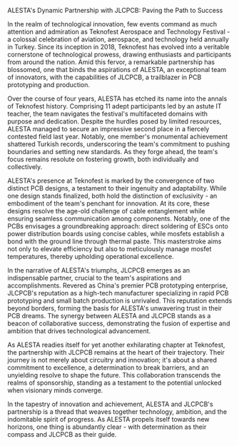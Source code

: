 ALESTA's Dynamic Partnership with JLCPCB: Paving the Path to Success

In the realm of technological innovation, few events command as much attention and admiration as Teknofest Aerospace and Technology Festival - a colossal celebration of aviation, aerospace, and technology held annually in Turkey. Since its inception in 2018, Teknofest has evolved into a veritable cornerstone of technological prowess, drawing enthusiasts and participants from around the nation. Amid this fervor, a remarkable partnership has blossomed, one that binds the aspirations of ALESTA, an exceptional team of innovators, with the capabilities of JLCPCB, a trailblazer in PCB prototyping and production.

Over the course of four years, ALESTA has etched its name into the annals of Teknofest history. Comprising 11 adept participants led by an astute IT teacher, the team navigates the festival's multifaceted domains with purpose and dedication. Despite the hurdles posed by limited resources, ALESTA managed to secure an impressive second place in a fiercely contested field last year. Notably, one member's monumental achievement shattered Turkish records, underscoring the team's commitment to pushing boundaries and setting new standards. As they forge ahead, the team's focus remains resolute on fostering growth, both individually and collectively.

ALESTA's presence at Teknofest is marked by the convergence of two distinct PCB designs, a testament to their ingenuity and adaptability. While one design stands finalized, both hold the distinction of exclusivity - an embodiment of the team's penchant for innovation. At its core, these designs resolve the age-old challenge of cable entanglement while ensuring seamless communication among components. Notably, one of the PCBs envisages a groundbreaking approach: direct soldering of ESCs onto power distribution boards using concise cables, while mosfets establish a bond with the ground line through thermal paste. This masterstroke aims not only to elevate efficiency but also to meticulously manage mosfet temperatures, thereby upholding operational excellence.

In the narrative of ALESTA's triumphs, JLCPCB emerges as an indispensable partner, crucial to the team's aspirations and accomplishments. Revered as China's premier PCB prototyping enterprise, JLCPCB's reputation as a high-tech manufacturer specializing in rapid PCB prototyping and small batch production is unrivaled. This reputation extends beyond borders, forming the basis for ALESTA's unwavering trust in their PCB dreams. The synergy between ALESTA and JLCPCB stands as a beacon of collaborative success, demonstrating the fusion of expertise and ambition that drives technological advancement.

As ALESTA readies itself for yet another exhilarating chapter at Teknofest, the partnership with JLCPCB remains at the heart of their trajectory. Their journey is not merely about circuitry and innovation; it's about a shared commitment to excellence, a determination to break barriers, and an unyielding resolve to shape the future. This collaboration transcends the realms of sponsorship, standing as a testament to the potential unlocked when visionary minds converge.

In the tapestry of innovation and achievement, ALESTA and JLCPCB's partnership is a thread that weaves together technology, ambition, and the indomitable spirit of progress. As ALESTA propels itself towards new horizons, one thing is abundantly clear - with determination as their compass and JLCPCB as their guide.
